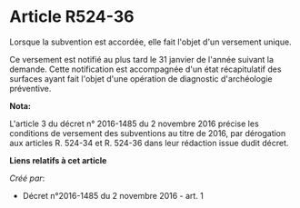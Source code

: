# Article R524-36

Lorsque la subvention est accordée, elle fait l'objet d'un versement unique.

Ce versement est notifié au plus tard le 31 janvier de l'année suivant la demande. Cette notification est accompagnée d'un
état récapitulatif des surfaces ayant fait l'objet d'une opération de diagnostic d'archéologie préventive.

**Nota:**

L'article 3 du décret n° 2016-1485 du 2 novembre 2016 précise les conditions de versement des subventions au titre de 2016,
par dérogation aux articles R. 524-34 et R. 524-36 dans leur rédaction issue dudit décret.

**Liens relatifs à cet article**

_Créé par_:

  - Décret n°2016-1485 du 2 novembre 2016 - art. 1
